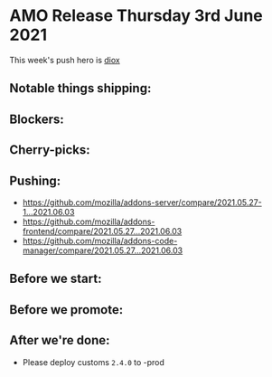 # AMO Release Thursday 3rd June 2021

This week's push hero is [diox](https://github.com/diox)

## Notable things shipping:

## Blockers:

## Cherry-picks:

## Pushing:

- https://github.com/mozilla/addons-server/compare/2021.05.27-1...2021.06.03
- https://github.com/mozilla/addons-frontend/compare/2021.05.27...2021.06.03
- https://github.com/mozilla/addons-code-manager/compare/2021.05.27...2021.06.03

## Before we start:

## Before we promote:

## After we're done:

- Please deploy customs `2.4.0` to -prod

